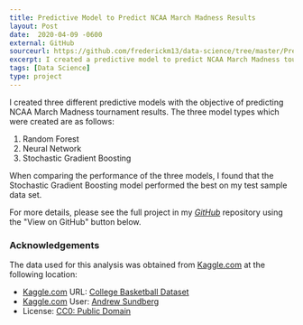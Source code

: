 ```yaml
---
title: Predictive Model to Predict NCAA March Madness Results
layout: Post
date:  2020-04-09 -0600
external: GitHub
sourceurl: https://github.com/frederickm13/data-science/tree/master/PredictingNcaaMarchMadnessResults
excerpt: I created a predictive model to predict NCAA March Madness tournament results.
tags: [Data Science]
type: project
---
```


I created three different predictive models with the objective of predicting NCAA March Madness tournament results. The three model types which were created are as follows: 
1. Random Forest
2. Neural Network
3. Stochastic Gradient Boosting

When comparing the performance of the three models, I found that the Stochastic Gradient Boosting model performed the best on my test sample data set. 

For more details, please see the full project in my *[GitHub](https://github.com)* repository using the "View on GitHub" button below. 

### Acknowledgements
The data used for this analysis was obtained from [Kaggle.com](https://www.kaggle.com/) at the following location:
- [Kaggle.com](https://www.kaggle.com/) URL: [College Basketball Dataset](https://www.kaggle.com/andrewsundberg/college-basketball-dataset)
- [Kaggle.com](https://www.kaggle.com/) User: [Andrew Sundberg](https://www.kaggle.com/andrewsundberg)
- License: [CC0: Public Domain](https://creativecommons.org/publicdomain/zero/1.0/)